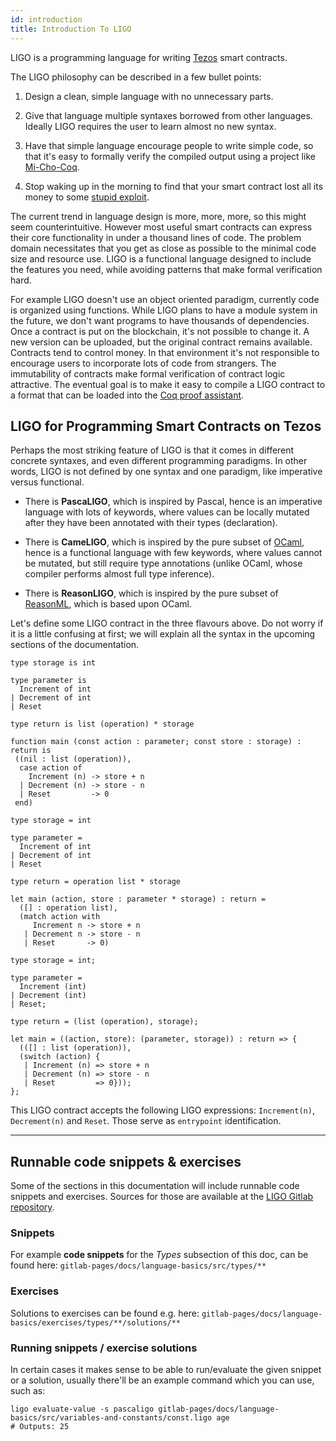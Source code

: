 ```yaml
---
id: introduction
title: Introduction To LIGO
---
```


LIGO is a programming language for writing [Tezos](https://tezos.com/) smart contracts.

The LIGO philosophy can be described in a few bullet points:

1. Design a clean, simple language with no unnecessary parts.

2. Give that language multiple syntaxes borrowed from other languages. Ideally
LIGO requires the user to learn almost no new syntax.

3. Have that simple language encourage people to write simple code, so that it's
easy to formally verify the compiled output using a project like [Mi-Cho-Coq](https://gitlab.com/nomadic-labs/mi-cho-coq/).

4. Stop waking up in the morning to find that your smart contract lost all its money
to some [stupid exploit](https://www.wired.com/2016/06/50-million-hack-just-showed-dao-human/).

The current trend in language design is more, more, more, so this might seem
counterintuitive. However most useful smart contracts can express their core
functionality in under a thousand lines of code. The problem domain
necessitates that you get as close as possible to the minimal code size and
resource use. LIGO is a functional language designed to include the features
you need, while avoiding patterns that make formal verification hard.

For example LIGO doesn't use an object oriented paradigm, currently code is
organized using functions. While LIGO plans to have a module system in the
future, we don't want programs to have thousands of dependencies. Once a
contract is put on the blockchain, it's not possible to change it. A new
version can be uploaded, but the original contract remains available. Contracts
tend to control money. In that environment it's not responsible to encourage
users to incorporate lots of code from strangers. The immutability of contracts
make formal verification of contract logic attractive. The eventual goal is
to make it easy to compile a LIGO contract to a format that can be loaded into
the [Coq proof assistant](https://coq.inria.fr/).

## LIGO for Programming Smart Contracts on Tezos

Perhaps the most striking feature of LIGO is that it comes in
different concrete syntaxes, and even different programming
paradigms. In other words, LIGO is not defined by one syntax and one
paradigm, like imperative versus functional.

  - There is **PascaLIGO**, which is inspired by Pascal, hence is an
    imperative language with lots of keywords, where values can be
    locally mutated after they have been annotated with their types
    (declaration).

  - There is **CameLIGO**, which is inspired by the pure subset of
    [OCaml](https://ocaml.org/), hence is a functional language with
    few keywords, where values cannot be mutated, but still require
    type annotations (unlike OCaml, whose compiler performs almost
    full type inference).

  - There is **ReasonLIGO**, which is inspired by the pure subset of
    [ReasonML](https://reasonml.github.io/), which is based upon
    OCaml.

Let's define some LIGO contract in the three flavours above. Do
not worry if it is a little confusing at first; we will explain all
the syntax in the upcoming sections of the documentation.

<!--DOCUSAURUS_CODE_TABS-->
<!--PascaLIGO-->
```pascaligo group=a
type storage is int

type parameter is
  Increment of int
| Decrement of int
| Reset

type return is list (operation) * storage

function main (const action : parameter; const store : storage) : return is
 ((nil : list (operation)),
  case action of
    Increment (n) -> store + n
  | Decrement (n) -> store - n
  | Reset         -> 0
 end)
```

<!--CameLIGO-->
```cameligo group=a
type storage = int

type parameter =
  Increment of int
| Decrement of int
| Reset

type return = operation list * storage

let main (action, store : parameter * storage) : return =
  ([] : operation list),
  (match action with
     Increment n -> store + n
   | Decrement n -> store - n
   | Reset       -> 0)
```

<!--ReasonLIGO-->
```reasonligo group=a
type storage = int;

type parameter =
  Increment (int)
| Decrement (int)
| Reset;

type return = (list (operation), storage);

let main = ((action, store): (parameter, storage)) : return => {
  (([] : list (operation)),
  (switch (action) {
   | Increment (n) => store + n
   | Decrement (n) => store - n
   | Reset         => 0}));
};
```
<!--END_DOCUSAURUS_CODE_TABS-->

This LIGO contract accepts the following LIGO expressions:
`Increment(n)`, `Decrement(n)` and `Reset`. Those serve as
`entrypoint` identification.

---

## Runnable code snippets & exercises

Some of the sections in this documentation will include runnable code snippets and exercises. Sources for those are available at
the [LIGO Gitlab repository](https://gitlab.com/ligolang/ligo).

### Snippets
For example **code snippets** for the *Types* subsection of this doc, can be found here:
`gitlab-pages/docs/language-basics/src/types/**`

### Exercises
Solutions to exercises can be found e.g. here:  `gitlab-pages/docs/language-basics/exercises/types/**/solutions/**`

### Running snippets / exercise solutions
In certain cases it makes sense to be able to run/evaluate the given snippet or a solution, usually there'll be an example command which you can use, such as:

```shell
ligo evaluate-value -s pascaligo gitlab-pages/docs/language-basics/src/variables-and-constants/const.ligo age
# Outputs: 25
```

